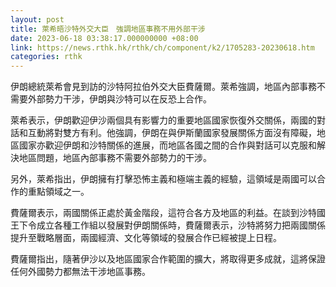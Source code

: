```yaml
---
layout: post
title: 萊希晤沙特外交大臣　強調地區事務不用外部干涉
date: 2023-06-18 03:38:17.000000000 +08:00
link: https://news.rthk.hk/rthk/ch/component/k2/1705283-20230618.htm
categories: rthk
---
```


伊朗總統萊希會見到訪的沙特阿拉伯外交大臣費薩爾。萊希強調，地區內部事務不需要外部勢力干涉，伊朗與沙特可以在反恐上合作。

萊希表示，伊朗歡迎伊沙兩個具有影響力的重要地區國家恢復外交關係，兩國的對話和互動將對雙方有利。他強調，伊朗在與伊斯蘭國家發展關係方面沒有障礙，地區國家亦歡迎伊朗和沙特關係的進展，而地區各國之間的合作與對話可以克服和解決地區問題，地區內部事務不需要外部勢力的干涉。

另外，萊希指出，伊朗擁有打擊恐怖主義和極端主義的經驗，這領域是兩國可以合作的重點領域之一。

費薩爾表示，兩國關係正處於黃金階段，這符合各方及地區的利益。在談到沙特國王下令成立各種工作組以發展對伊朗關係時，費薩爾表示，沙特將努力把兩國關係提升至戰略層面，兩國經濟、文化等領域的發展合作已經被提上日程。

費薩爾指出，隨著伊沙以及地區國家合作範圍的擴大，將取得更多成就，這將保證任何外國勢力都無法干涉地區事務。
